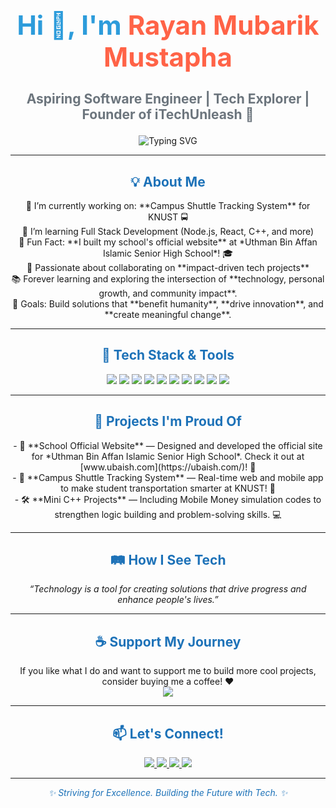 <h1 align="center" style="font-size: 3em; color: #2d9cdb;">Hi 👋, I'm <span style="color: #ff6347;">Rayan Mubarik Mustapha</span></h1>
<h3 align="center" style="font-size: 1.5em; color: #6c757d;">Aspiring Software Engineer | Tech Explorer | Founder of iTechUnleash 🚀</h3>

<p align="center">
  <img src="https://readme-typing-svg.herokuapp.com?font=Fira+Code&size=22&pause=1000&color=00C5FF&center=true&vCenter=true&width=450&lines=Turning+Dreams+Into+Code!;Building+Impactful+Solutions!;Exploring+Tech+Everyday!" alt="Typing SVG" />
</p>

---

<h2 align="center" style="color: #1d72b8;">💡 About Me</h2>
<p align="center">
  🔭 I’m currently working on: **Campus Shuttle Tracking System** for KNUST 🚍<br>
  🌱 I’m learning Full Stack Development (Node.js, React, C++, and more)<br>
  🧠 Fun Fact: **I built my school's official website** at *Uthman Bin Affan Islamic Senior High School*! 🎓<br>
  🤝 Passionate about collaborating on **impact-driven tech projects**<br>
  📚 Forever learning and exploring the intersection of **technology, personal growth, and community impact**.<br>
  🎯 Goals: Build solutions that **benefit humanity**, **drive innovation**, and **create meaningful change**.
</p>

---

<h2 align="center" style="color: #1d72b8;">🚀 Tech Stack & Tools</h2>
<p align="center">
  <img src="https://img.shields.io/badge/C++-00599C?style=flat-square&logo=c%2B%2B&logoColor=white&labelColor=000000" />
  <img src="https://img.shields.io/badge/Node.js-339933?style=flat-square&logo=nodedotjs&logoColor=white&labelColor=000000" />
  <img src="https://img.shields.io/badge/React-20232a?style=flat-square&logo=react&logoColor=61dafb&labelColor=000000" />
  <img src="https://img.shields.io/badge/Express.js-404D59?style=flat-square&logo=express&logoColor=white&labelColor=000000" />
  <img src="https://img.shields.io/badge/HTML5-e34c26?style=flat-square&logo=html5&logoColor=white&labelColor=000000" />
  <img src="https://img.shields.io/badge/CSS3-1572B6?style=flat-square&logo=css3&logoColor=white&labelColor=000000" />
  <img src="https://img.shields.io/badge/JavaScript-f7df1e?style=flat-square&logo=javascript&logoColor=black&labelColor=000000" />
  <img src="https://img.shields.io/badge/Redux-764ABC?style=flat-square&logo=redux&logoColor=white&labelColor=000000" />
  <img src="https://img.shields.io/badge/Git-ff5722?style=flat-square&logo=git&logoColor=white&labelColor=000000" />
  <img src="https://img.shields.io/badge/GitHub-181717?style=flat-square&logo=github&logoColor=white&labelColor=000000" />
</p>

---

<h2 align="center" style="color: #1d72b8;">📌 Projects I'm Proud Of</h2>
<p align="center">
  - 🎯 **School Official Website** — Designed and developed the official site for *Uthman Bin Affan Islamic Senior High School*. Check it out at [www.ubaish.com](https://ubaish.com/)! 🏫<br>
  - 🚀 **Campus Shuttle Tracking System** — Real-time web and mobile app to make student transportation smarter at KNUST! 📱<br>
  - 🛠️ **Mini C++ Projects** — Including Mobile Money simulation codes to strengthen logic building and problem-solving skills. 💻<br>
</p>

---

<h2 align="center" style="color: #1d72b8;">🛤️ How I See Tech</h2>
<p align="center">
  <i>“Technology is a tool for creating solutions that drive progress and enhance people's lives.”</i>
</p>

---

<h2 align="center" style="color: #1d72b8;">☕ Support My Journey</h2>
<p align="center">
  If you like what I do and want to support me to build more cool projects, consider buying me a coffee! ❤️<br>
  <a href="https://www.buymeacoffee.com/yourusername">
    <img src="https://img.shields.io/badge/-Buy%20Me%20a%20Coffee-ffdd00?style=for-the-badge&logo=buy-me-a-coffee&logoColor=black" />
  </a>
</p>

---

<h2 align="center" style="color: #1d72b8;">📫 Let's Connect!</h2>
<p align="center">
  <a href="mailto:your.rayanmustapha5050@gmail.com">
    <img src="https://img.shields.io/badge/Email-D14836?style=for-the-badge&logo=gmail&logoColor=white" />
  </a>
  <a href="https://www.linkedin.com/in/ranyan-mustapha-a19311341" target="blank">
    <img src="https://img.shields.io/badge/LinkedIn-blue?style=for-the-badge&logo=linkedin&logoColor=white" />
  </a>
  <a href="https://twitter.com/rayanmustapha_5" target="blank">
    <img src="https://img.shields.io/badge/Twitter-1DA1F2?style=for-the-badge&logo=twitter&logoColor=white" />
  </a>
  <a href="https://wa.me/+233534689551" target="blank">
    <img src="https://img.shields.io/badge/WhatsApp-25D366?style=for-the-badge&logo=whatsapp&logoColor=white" />
  </a>
</p>

---

<p align="center" style="font-style: italic; color: #1d72b8;">✨ Striving for Excellence. Building the Future with Tech. ✨</p>
